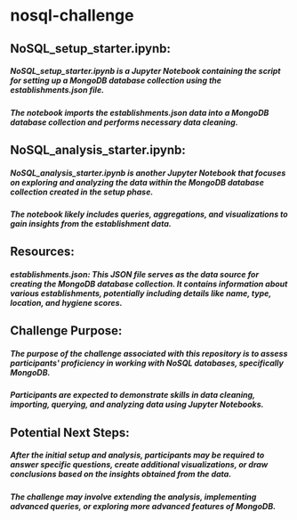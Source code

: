 # nosql-challenge

## NoSQL_setup_starter.ipynb:
##### NoSQL_setup_starter.ipynb is a Jupyter Notebook containing the script for setting up a MongoDB database collection using the establishments.json file.
##### The notebook imports the establishments.json data into a MongoDB database collection and performs necessary data cleaning.

## NoSQL_analysis_starter.ipynb:
##### NoSQL_analysis_starter.ipynb is another Jupyter Notebook that focuses on exploring and analyzing the data within the MongoDB database collection created in the setup phase.
##### The notebook likely includes queries, aggregations, and visualizations to gain insights from the establishment data.

## Resources:
##### establishments.json: This JSON file serves as the data source for creating the MongoDB database collection. It contains information about various establishments, potentially including details like name, type, location, and hygiene scores.

## Challenge Purpose:
##### The purpose of the challenge associated with this repository is to assess participants' proficiency in working with NoSQL databases, specifically MongoDB.
##### Participants are expected to demonstrate skills in data cleaning, importing, querying, and analyzing data using Jupyter Notebooks.

## Potential Next Steps:
##### After the initial setup and analysis, participants may be required to answer specific questions, create additional visualizations, or draw conclusions based on the insights obtained from the data.
##### The challenge may involve extending the analysis, implementing advanced queries, or exploring more advanced features of MongoDB.
